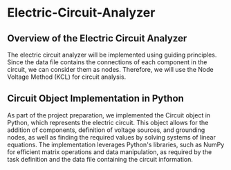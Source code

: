 # Electric-Circuit-Analyzer

## Overview of the Electric Circuit Analyzer
The electric circuit analyzer will be implemented using guiding principles. Since the data file contains the connections of each component in the circuit, we can consider them as nodes. Therefore, we will use the Node Voltage Method (KCL) for circuit analysis.

## Circuit Object Implementation in Python
As part of the project preparation, we implemented the Circuit object in Python, which represents the electric circuit. This object allows for the addition of components, definition of voltage sources, and grounding nodes, as well as finding the required values by solving systems of linear equations. The implementation leverages Python's libraries, such as NumPy for efficient matrix operations and data manipulation, as required by the task definition and the data file containing the circuit information.
